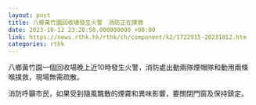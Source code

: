 ```yaml
---
layout: post
title: 八鄉黃竹園回收場發生火警　消防正在撲救
date: 2023-10-12 23:28:58.000000000 +08:00
link: https://news.rthk.hk/rthk/ch/component/k2/1722915-20231012.htm
categories: rthk
---
```


八鄉黃竹園一個回收場晚上近10時發生火警，消防處出動兩隊煙帽隊和動用兩條喉撲救，現場無需疏散。

消防呼籲市民，如果受到隨風飄散的煙霧和異味影響，要關閉門窗及保持鎮定。
